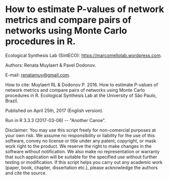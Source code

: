 # How to estimate P-values of network metrics and compare pairs of networks using Monte Carlo procedures in R.

Ecological Synthesis Lab (SintECO): https://marcomellolab.wordpress.com.

Authors: Renata Muylaert & Pavel Dodonov.

E-mail: renatamuy@gmail.com.

How to cite: Muylaert RL & Dodonov P. 2016. How to estimate P-values of network metrics and compare pairs of networks using Monte Carlo procedures in R. Ecological Synthesis Lab at the University of São Paulo, Brazil.

Published on April 25th, 2017 (English version).

Run in R 3.3.3 (2017-03-06) -- "Another Canoe".

Disclaimer: You may use this script freely for non-comercial purposes at your own risk. We assume no responsibility or liability for the use of this software, convey no license or title under any patent, copyright, or mask work right to the product. We reserve the right to make changes in the software without notification. We also make no representation or warranty that such application will be suitable for the specified use without further testing or modification. If this script helps you carry out any academic work (paper, book, chapter, dissertation etc.), please acknowledge the authors and cite the source.
